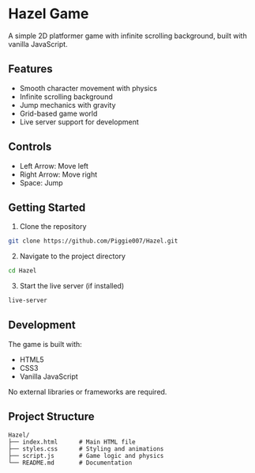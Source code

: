 # Hazel Game

A simple 2D platformer game with infinite scrolling background, built with vanilla JavaScript.

## Features

- Smooth character movement with physics
- Infinite scrolling background
- Jump mechanics with gravity
- Grid-based game world
- Live server support for development

## Controls

- Left Arrow: Move left
- Right Arrow: Move right
- Space: Jump

## Getting Started

1. Clone the repository
```bash
git clone https://github.com/Piggie007/Hazel.git
```

2. Navigate to the project directory
```bash
cd Hazel
```

3. Start the live server (if installed)
```bash
live-server
```

## Development

The game is built with:
- HTML5
- CSS3
- Vanilla JavaScript

No external libraries or frameworks are required.

## Project Structure

```
Hazel/
├── index.html      # Main HTML file
├── styles.css      # Styling and animations
├── script.js       # Game logic and physics
└── README.md       # Documentation
```
